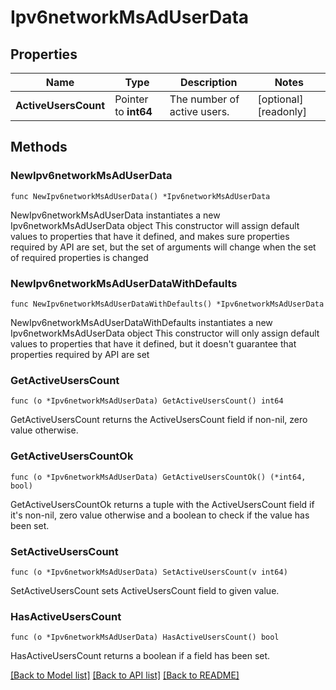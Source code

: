 # Ipv6networkMsAdUserData

## Properties

Name | Type | Description | Notes
------------ | ------------- | ------------- | -------------
**ActiveUsersCount** | Pointer to **int64** | The number of active users. | [optional] [readonly] 

## Methods

### NewIpv6networkMsAdUserData

`func NewIpv6networkMsAdUserData() *Ipv6networkMsAdUserData`

NewIpv6networkMsAdUserData instantiates a new Ipv6networkMsAdUserData object
This constructor will assign default values to properties that have it defined,
and makes sure properties required by API are set, but the set of arguments
will change when the set of required properties is changed

### NewIpv6networkMsAdUserDataWithDefaults

`func NewIpv6networkMsAdUserDataWithDefaults() *Ipv6networkMsAdUserData`

NewIpv6networkMsAdUserDataWithDefaults instantiates a new Ipv6networkMsAdUserData object
This constructor will only assign default values to properties that have it defined,
but it doesn't guarantee that properties required by API are set

### GetActiveUsersCount

`func (o *Ipv6networkMsAdUserData) GetActiveUsersCount() int64`

GetActiveUsersCount returns the ActiveUsersCount field if non-nil, zero value otherwise.

### GetActiveUsersCountOk

`func (o *Ipv6networkMsAdUserData) GetActiveUsersCountOk() (*int64, bool)`

GetActiveUsersCountOk returns a tuple with the ActiveUsersCount field if it's non-nil, zero value otherwise
and a boolean to check if the value has been set.

### SetActiveUsersCount

`func (o *Ipv6networkMsAdUserData) SetActiveUsersCount(v int64)`

SetActiveUsersCount sets ActiveUsersCount field to given value.

### HasActiveUsersCount

`func (o *Ipv6networkMsAdUserData) HasActiveUsersCount() bool`

HasActiveUsersCount returns a boolean if a field has been set.


[[Back to Model list]](../README.md#documentation-for-models) [[Back to API list]](../README.md#documentation-for-api-endpoints) [[Back to README]](../README.md)


